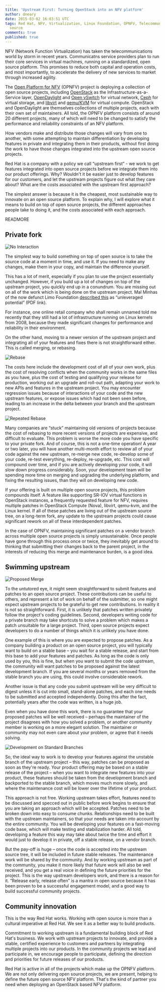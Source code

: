 ```yaml
---
title: 'Upstream First: Turning OpenStack into an NFV platform'
author: dneary
date: 2015-03-02 16:03:51 UTC
tags: Red Hat, NFV, Virtualization, Linux Foundation, OPNFV, Telecommunications, open
  source
comments: true
published: true
---
```


NFV (Network Function Virtualization) has taken the telecommunications world by storm in recent years. Communicatns service providers plan to run their core services in virtual machines, running on a standardized, open source platform. This promises to reduce both capital and operation costs, and most importantly, to accelerate the delivery of new services to market through increased agility.

The [Open Platform for NFV](http://http://opnfv.org/) (OPNFV) project is deploying a collection of open source projects, including [OpenStack](http://http://openstack.org/) as the Infrastructure-as-a-Service layer, [OpenDaylight](http://http://opendaylight.org/) and [Open vSwitch](http://http://openvswitch.org/) for virtual network, [Ceph](http://http://ceph.com/) for virtual storage, and [libvirt](http://http://libvirt.org/) and [qemu/KVM](http://http://qemu.org/) for virtual compute. OpenStack and OpenDaylight are themselves collections of multiple projects, each with their own set of maintainers. All told, the OPNFV platform consists of around 20 different projects, many of which will need to be changed to satisfy the performance and reliability constraints of an NFV platform.

How vendors make and distribute those changes will vary from one to another, with some attempting to maintain differentiation by developing features in private and integrating them in their products, without first doing the work to have those changes integrated into the upstream open source projects.

Red Hat is a company with a policy we call “upstream first” - we work to get features integrated into open source projects before we integrate them into our product offerings. Why? Wouldn't it be easier just to develop features for our customers, and let the upstream projects figure out what they care about? What are the costs associated with the upstream first approach?

The simplest answer is because it is the cheapest, most sustainable way to innovate on an open source platform.  To explain why, I will explore what it means to build on top of open source projects, the different approaches people take to doing it, and the costs associated with each approach.

READMORE

## Private fork

![No Interaction](blog/no_interaction.png)

The simplest way to build something on top of open source is to take the source code at a moment in time, and use it. If you need to make any changes, make them in your copy, and maintain the difference yourself.

This has a lot of merit, especially if you plan to use the project essentially unchanged. However, if you build up a lot of changes on top of the upstream project, you quickly end up in a conundrum. You are missing out on all of the work which is being done on the upstream project. Mal Minhas of the now defunct Limo Foundation [described this](http://http://archive.alt.ac.uk/alt.newsweaver.co.uk/www.limofoundation.org/images/stories/pdf/limo%20economic%20analysis.pdf) as “unleveraged potential” (PDF link).

 For instance, one online retail company who shall remain unnamed told me recently that they still had a lot of infrastructure running on Linux kernels from 2008, because they made significant changes for performance and reliability in their environment.

On the other hand, moving to a newer version of the upstream project and integrating all of your features and fixes there is not straightforward either. This is called merging, or rebasing.

![Rebase](blog/rebase.png)

The costs here include the development cost of all of your own work, plus the cost of resolving conflicts when the community works in the same files as you have, plus the cost of testing and qualifying your release for production, working out an upgrade and roll-out path, adapting your work to new APIs and features in the upstream project. You may encounter regression issues because of interactions of your code and the new upstream features, or expose issues which had not been seen before, leading to an increase in the delta between your branch and the upstream project.

![Repeated Rebase](blog/repeated_rebase.png)

Many companies are “stuck” maintaining old versions of projects because the cost of rebasing to more recent versions of projects are expensive, and difficult to evaluate. This problem is worse the more code you have specific to your private fork. And of course, this is not a one-time operation! A year or two later, you will have another multi-month effort to review all of your code against the new upstream, re-merge new code, re-develop some of your code, re-test everything, re-deploy, re-upgrade, etc. This cost will compound over time, and if you are actively developing your code, it will slow down progress considerably. Soon, your development team will be spending more time on merging and upgrading the underlying platform, and fixing the resulting issues, than they will on developing new code.

If your offering is built on multiple open source projects, this problem compounds itself. A feature like supporting SR-IOV virtual functions in OpenStack instances, a frequently requested feature for NFV, requires multiple patches in OpenStack Compute (Nova), libvirt, qemu-kvm, and the Linux kernel. If all of these patches are living out of the upstream source tree, on a long-term fork, any update to the upstream projects could cause significant rework on all of these interdependent patches.

In the case of OPNFV, maintaining significant patches on a vendor branch across multiple open source projects is simply unsustainable. Once people have gone through this process once or twice, they inevitably get around to thinking that submitting their changes back to the parent project, in the interests of reducing this merge and maintenance burden, is a good idea.

## Swimming upstream

![Proposed Merge](blog/proposed_merge.png)

To the untutored eye, it might seem straightforward to submit features and patches to an open source project. These contributions can be useful to others, and represent a lot of work on behalf of the submitter, so one might expect upstream projects to be grateful to get new contributions. In reality it is not so straightforward. First, it is unlikely that patches written privately follow the project's coding guidelines. Second, developers writing code for a private branch may take shortcuts to solve a problem which makes a patch unsuitable for a large project. Third, open source projects expect developers to do a number of things which it is unlikely you have done.

One example of this is where you are expected to propose patches. As a company building a product on an open source project, you will typically want to build on a stable base – you wait for a stable release, and start from this base to add your features and patches. As long as the code is only used by you, this is fine, but when you want to submit the code upstream, the community will want patches to be proposed against the latest development branch. If you are several months or years removed from the stable branch you are using, this could involve considerable rework.

Another issue is that any code you submit upstream will be very difficult to digest unless it is cut into small, stand-alone patches, and each one needs to be submitted and accepted independently. Doing this after the fact, potentially years after the code was written, is a huge job.

Even when you have done this work, there is no guarantee that your proposed patches will be well received – perhaps the maintainer of the project disagrees with how you solved a problem, or another community member is working on a more elegant solution. The maintainer or community may not even care about your problem, or agree that it needs solving.

![Development on Standard Branches](blog/development_on_standard_branches.png)

So, the ideal way to work is to develop your features against the unstable branch of the upstream project – this way, patches can be proposed as soon as they're ready. Your product offering may be based on a stable release of the project – when you want to integrate new features into your product, these features should be taken from the development branch and backported to the stable branch, which moves much more slowly, and where the maintenance cost will be lower over the lifetime of your product.

This approach is not free. Working upstream takes effort, features need to be discussed and specced out in public before work begins to ensure that you are taking an approach which will be accepted. Patches need to be broken down into easy to consume chunks. Relationships need to be built with the upstream maintainers, so that your needs are taken into account by the entire community. You will be developing your features on a fast-moving code base, which will make testing and stabilization harder. All told, developing a feature this way may take about twice the time and effort it would just to develop it in private, off a stable release, on a vendor branch.

But the pay-off is huge – once the code is  accepted into the upstream source tree, it will be included in future stable releases. The maintenance work will be shared by the community. And by working upstream as part of the community, you make it more likely that future work will also be well received, and you get a real voice in defining the future priorities for the project. This is the way upstream developers work, and there is a reason for it. “Release early, release often” is a mantra in open source because it has been proven to be a successful engagement model, and a good way to build successful community projects.

## Community innovation

This is the way Red Hat works. Working with open source is more than a cultural imperative at Red Hat. We see it as a better way to build products.

Commitment to working upstream is a fundamental building block of Red Hat's business. We work with upstream projects to innovate, and provide a stable, certified experience to customers and partners by integrating multiple projects into our products. In the community projects we lead and participate in, we encourage people to participate, defining the direction and priorities for future releases of our products.

Red Hat is active in all of the projects which make up the OPNFV platform. We are not only delivering open source projects, we are present, helping to define the future open source NFV platform. That's the kind of partner you need when deploying an OpenStack based NFV platform.
